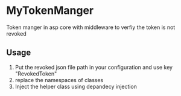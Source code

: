 # MyTokenManger
Token manger in asp core with middleware to verfiy the token is not revoked
## Usage
1. Put the revoked json file path in your configuration and use key "RevokedToken"
2. replace the namespaces of classes
3. Inject the helper class using depandecy injection
